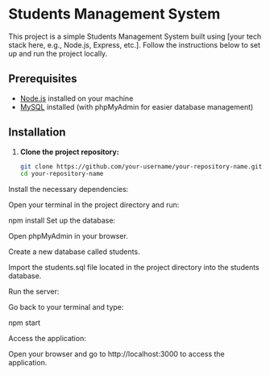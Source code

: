 # Students Management System

This project is a simple Students Management System built using [your tech stack here, e.g., Node.js, Express, etc.]. Follow the instructions below to set up and run the project locally.

## Prerequisites

- [Node.js](https://nodejs.org/) installed on your machine
- [MySQL](https://www.mysql.com/) installed (with phpMyAdmin for easier database management)

## Installation

1. **Clone the project repository:**

   ```bash
   git clone https://github.com/your-username/your-repository-name.git
   cd your-repository-name
   ```

Install the necessary dependencies:

Open your terminal in the project directory and run:

npm install
Set up the database:

Open phpMyAdmin in your browser.

Create a new database called students.

Import the students.sql file located in the project directory into the students database.

Run the server:

Go back to your terminal and type:

npm start

Access the application:

Open your browser and go to http://localhost:3000 to access the application.
